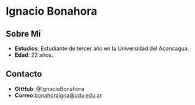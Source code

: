 # Ignacio Bonahora


## Sobre Mí
- **Estudios**: Estudiante de tercer año en la Universidad del Aconcagua.
- **Edad**: 22 años.
## Contacto
- **GitHub**: @IgnacioBonahora
- **Correo**:bonahoraigna@uda.edu.ar




<!--
**IgnacioBonahora/IgnacioBonahora** is a ✨ _special_ ✨ repository because its `README.md` (this file) appears on your GitHub profile.

Here are some ideas to get you started:

- 🔭 I’m currently working on ...
- 🌱 I’m currently learning ...
- 👯 I’m looking to collaborate on ...
- 🤔 I’m looking for help with ...
- 💬 Ask me about ...
- 📫 How to reach me: ...
- 😄 Pronouns: ...
- ⚡ Fun fact: ...
-->

